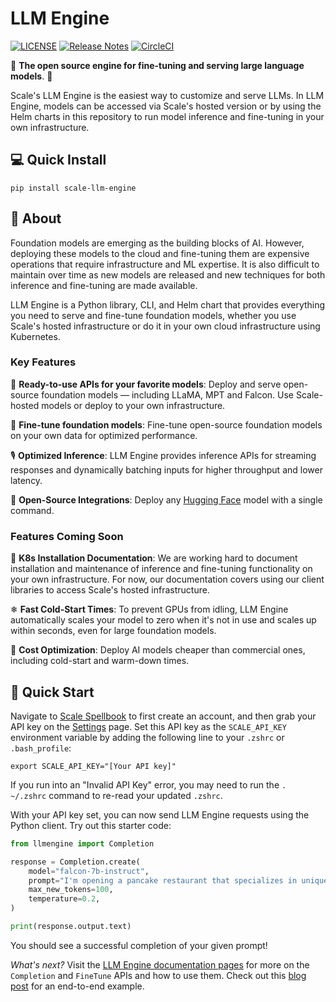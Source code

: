# LLM Engine

[![LICENSE](https://img.shields.io/github/license/scaleapi/llm-engine.svg)](https://github.com/scaleapi/llm-engine/blob/master/LICENSE)
[![Release Notes](https://img.shields.io/github/release/scaleapi/llm-engine)](https://github.com/scaleapi/llm-engine/releases)
[![CircleCI](https://circleci.com/gh/scaleapi/llm-engine.svg?style=shield)](https://circleci.com/gh/scaleapi/llm-engine)

🚀 **The open source engine for fine-tuning and serving large language models**. 🚀

Scale's LLM Engine is the easiest way to customize and serve LLMs. In LLM Engine, models can be accessed via Scale's hosted version or by using the Helm charts in this repository to run model inference and fine-tuning in your own infrastructure.

## 💻 Quick Install

```commandline
pip install scale-llm-engine
```

## 🤔 About

Foundation models are emerging as the building blocks of AI. However,
deploying these models to the cloud and fine-tuning them are expensive
operations that require infrastructure and ML expertise. It is also difficult
to maintain over time as new models are released and new techniques for both
inference and fine-tuning are made available.

LLM Engine is a Python library, CLI, and Helm chart that provides
everything you need to serve and fine-tune foundation models, whether you use
Scale's hosted infrastructure or do it in your own cloud infrastructure using
Kubernetes.

### Key Features

🎁 **Ready-to-use APIs for your favorite models**: Deploy and serve
open-source foundation models — including LLaMA, MPT and Falcon.
Use Scale-hosted models or deploy to your own infrastructure.

🔧 **Fine-tune foundation models**: Fine-tune open-source foundation
models on your own data for optimized performance.

🎙️ **Optimized Inference**: LLM Engine provides inference APIs
for streaming responses and dynamically batching inputs for higher throughput
and lower latency.

🤗 **Open-Source Integrations**: Deploy any [Hugging Face](https://huggingface.co/)
model with a single command.

### Features Coming Soon

🐳 **K8s Installation Documentation**: We are working hard to document installation and
maintenance of inference and fine-tuning functionality on your own infrastructure.
For now, our documentation covers using our client libraries to access Scale's
hosted infrastructure.

❄ **Fast Cold-Start Times**: To prevent GPUs from idling, LLM Engine
automatically scales your model to zero when it's not in use and scales up
within seconds, even for large foundation models.

💸 **Cost Optimization**: Deploy AI models cheaper than commercial ones,
including cold-start and warm-down times.

## 🚀 Quick Start

Navigate to [Scale Spellbook](https://spellbook.scale.com/) to first create 
an account, and then grab your API key on the [Settings](https://spellbook.scale.com/settings) 
page. Set this API key as the `SCALE_API_KEY` environment variable by adding the
following line to your `.zshrc` or `.bash_profile`:

```commandline
export SCALE_API_KEY="[Your API key]"
```

If you run into an "Invalid API Key" error, you may need to run the `. ~/.zshrc` command to 
re-read your updated `.zshrc`.


With your API key set, you can now send LLM Engine requests using the Python client. 
Try out this starter code:

```py
from llmengine import Completion

response = Completion.create(
    model="falcon-7b-instruct",
    prompt="I'm opening a pancake restaurant that specializes in unique pancake shapes, colors, and flavors. List 3 quirky names I could name my restaurant.",
    max_new_tokens=100,
    temperature=0.2,
)

print(response.output.text)
```

You should see a successful completion of your given prompt!

_What's next?_ Visit the [LLM Engine documentation pages](https://scaleapi.github.io/llm-engine/) for more on
the `Completion` and `FineTune` APIs and how to use them. Check out this [blog post](https://scale.com/blog/fine-tune-llama-2) for an end-to-end example.
